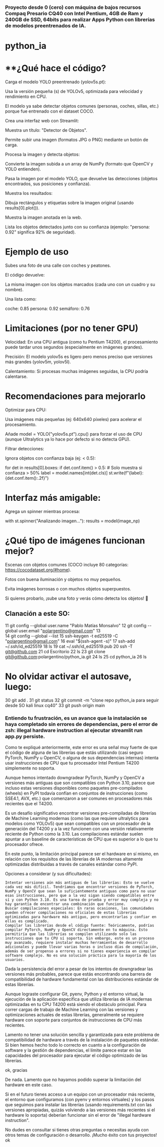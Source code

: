 ### Proyecto desde 0 (cero) con máquina de bajos recursos Compaq Presario CQ40 con Intel Pentium, 4GB de Ram y 240GB de SSD, 64bits para realizar Apps Python con librerías de modelos preentrenados de IA. 
# python_ia

# **¿Qué hace el código?
Carga el modelo YOLO preentrenado (yolov5s.pt):

Usa la versión pequeña (s) de YOLOv5, optimizada para velocidad y rendimiento en CPU.

El modelo ya sabe detectar objetos comunes (personas, coches, sillas, etc.) porque fue entrenado con el dataset COCO.

Crea una interfaz web con Streamlit:

Muestra un título: "Detector de Objetos".

Permite subir una imagen (formatos JPG o PNG) mediante un botón de carga.

Procesa la imagen y detecta objetos:

Convierte la imagen subida a un array de NumPy (formato que OpenCV y YOLO entienden).

Pasa la imagen por el modelo YOLO, que devuelve las detecciones (objetos encontrados, sus posiciones y confianza).

Muestra los resultados:

Dibuja rectángulos y etiquetas sobre la imagen original (usando results[0].plot()).

Muestra la imagen anotada en la web.

Lista los objetos detectados junto con su confianza (ejemplo: "persona: 0.92" significa 92% de seguridad).

# Ejemplo de uso
Subes una foto de una calle con coches y peatones.

El código devuelve:

La misma imagen con los objetos marcados (cada uno con un cuadro y su nombre).

Una lista como:

coche: 0.85
persona: 0.92
semáforo: 0.76

# Limitaciones (por no tener GPU)
Velocidad: En una CPU antigua (como tu Pentium T4200), el procesamiento puede tardar unos segundos (especialmente en imágenes grandes).

Precisión: El modelo yolov5s es ligero pero menos preciso que versiones más grandes (yolov5m, yolov5l).

Calentamiento: Si procesas muchas imágenes seguidas, la CPU podría calentarse.

# Recomendaciones para mejorarlo
Optimizar para CPU:

Usa imágenes más pequeñas (ej: 640x640 píxeles) para acelerar el procesamiento.

Añade model = YOLO("yolov5s.pt").cpu() para forzar el uso de CPU (aunque Ultralytics ya lo hace por defecto si no detecta GPU).

Filtrar detecciones:

Ignora objetos con confianza baja (ej: < 0.5):

 for det in results[0].boxes:
    if det.conf.item() > 0.5:  # Solo muestra si confianza > 50%
        label = model.names[int(det.cls)]
        st.write(f"{label}: {det.conf.item():.2f}")

# Interfaz más amigable:

Agrega un spinner mientras procesa:

with st.spinner("Analizando imagen..."):
    results = model(image_np)

# ¿Qué tipo de imágenes funcionan mejor?
Escenas con objetos comunes (COCO incluye 80 categorías: https://cocodataset.org/#home).

Fotos con buena iluminación y objetos no muy pequeños.

Evita imágenes borrosas o con muchos objetos superpuestos.

Si quieres probarlo, ¡sube una foto y verás cómo detecta los objetos! 🚀

## Clanación a este SO: 

 11  git config --global user.name "Pablo Matías Monsalvo"
   12  git config --global user.email "polargentino@gmail.com"
   13  
   14  git config --global --list
   15  ssh-keygen -t ed25519 -C "polargentino@gmail.com"
   16  eval "$(ssh-agent -s)"
   17  ssh-add ~/.ssh/id_ed25519
   18  ls
   19  cat ~/.ssh/id_ed25519.pub
   20  ssh -T git@github.com
   21  cd Escritorio
   22  ls
   23  git clone git@github.com:polargentino/python_ia.git
   24  ls
   25  cd python_ia
   26  ls

# No olvidar activar el autosave, luego:
  30  git add .
  31  git status
  32  git commit -m "clone repo python_ia para seguir desde SO kali linux cq40"
  33  git push origin main

### Entiendo tu frustración, es un avance que la instalación se haya completado sin errores de dependencias, pero el error de zsh: illegal hardware instruction al ejecutar streamlit run app.py persiste.

Como te expliqué anteriormente, este error es una señal muy fuerte de que el código de alguna de las librerías que estás utilizando (casi seguro PyTorch, NumPy u OpenCV, o alguna de sus dependencias internas) intenta usar instrucciones de CPU que tu procesador Intel Pentium T4200 simplemente no soporta.

Aunque hemos intentado downgradear PyTorch, NumPy y OpenCV a versiones más antiguas que son compatibles con Python 3.10, parece que incluso estas versiones disponibles como paquetes pre-compilados (wheels) en PyPI todavía confían en conjuntos de instrucciones (como SSE4.1, AVX, etc.) que comenzaron a ser comunes en procesadores más recientes que el T4200.

Es un desafío significativo encontrar versiones pre-compiladas de librerías de Machine Learning modernas (como las que requiere ultralytics para modelos como YOLOv5) que sean compatibles con un procesador de la generación del T4200 y a la vez funcionen con una versión relativamente reciente de Python como la 3.10. Las compilaciones estándar suelen apuntar a un baseline de características de CPU que es superior a lo que tu procesador ofrece.

En este punto, la limitación principal parece ser el hardware en sí mismo, en relación con los requisitos de las librerías de IA modernas altamente optimizadas distribuidas a través de canales estándar como PyPI.

Opciones a considerar (y sus dificultades):

    Intentar versiones aún más antiguas de las librerías: Esto se vuelve cada vez más difícil. Tendríamos que encontrar versiones de PyTorch, NumPy y OpenCV que sean lo suficientemente antiguas como para no usar esas instrucciones, pero que a la vez sigan siendo compatibles entre sí y con Python 3.10. Es una tarea de prueba y error muy compleja y no hay garantía de encontrar una combinación que funcione.
    Buscar compilaciones especiales: En raras ocasiones, las comunidades pueden ofrecer compilaciones no oficiales de estas librerías optimizadas para hardware más antiguo, pero encontrarlas y confiar en ellas es complicado.
    Compilar las librerías desde el código fuente: Teóricamente, podrías compilar PyTorch, NumPy y OpenCV directamente en tu máquina. Esto permitiría que las librerías se compilen utilizando solo las instrucciones que tu CPU sí soporta. Sin embargo, este es un proceso muy avanzado, requiere instalar muchas herramientas de desarrollo adicionales y puede llevar varias horas o incluso días de compilación, además de ser propenso a errores si no tienes experiencia en compilar software complejo. No es una solución práctica para la mayoría de los usuarios.

Dada la persistencia del error a pesar de los intentos de downgradear las versiones más probables, parece que estás encontrando una barrera de compatibilidad de hardware fundamental con las distribuciones estándar de estas librerías.

Aunque lograste configurar Git, pyenv, Python y el entorno virtual, la ejecución de la aplicación específica que utiliza librerías de IA modernas optimizadas en tu CPU T4200 está siendo el obstáculo principal. Para correr cargas de trabajo de Machine Learning con las versiones y optimizaciones actuales de estas librerías, generalmente se requiere hardware con soporte para conjuntos de instrucciones de CPU más recientes.

Lamento no tener una solución sencilla y garantizada para este problema de compatibilidad de hardware a través de la instalación de paquetes estándar. Si bien hemos hecho todo lo correcto en cuanto a la configuración de software y la gestión de dependencias, el límite parece estar en las capacidades del procesador para ejecutar el código optimizado de las librerías.

ok, gracias

De nada. Lamento que no hayamos podido superar la limitación del hardware en este caso.

Si en el futuro tienes acceso a un equipo con un procesador más reciente, el entorno que configuramos (con pyenv y entornos virtuales) y los pasos que seguimos para instalar las librerías (usando requirements.txt con las versiones apropiadas, quizás volviendo a las versiones más recientes si el hardware lo soporta) deberían funcionar sin el error de "illegal hardware instruction".

No dudes en consultar si tienes otras preguntas o necesitas ayuda con otros temas de configuración o desarrollo. ¡Mucho éxito con tus proyectos! ok
